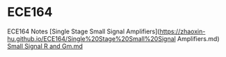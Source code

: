 # ECE164
ECE164 Notes
[Single Stage Small Signal Amplifiers](https://zhaoxin-hu.github.io/ECE164/Single%20Stage%20Small%20Signal Amplifiers.md)<br/>
[Small Signal R and Gm.md](https://zhaoxin-hu.github.io/ECE164/Small%Signal%R%and%Gm.md)<br/>
